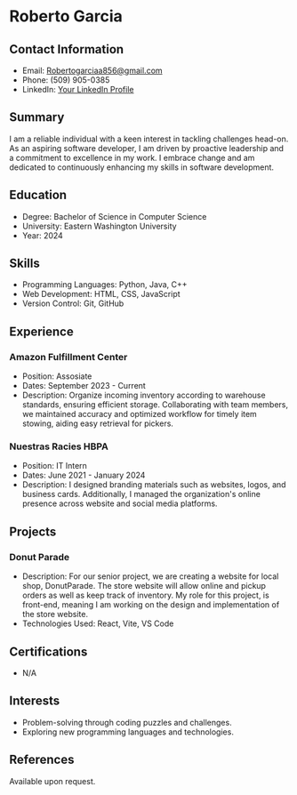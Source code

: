 # Roberto Garcia

## Contact Information
- Email: Robertogarciaa856@gmail.com
- Phone: (509) 905-0385
- LinkedIn: [Your LinkedIn Profile](https://www.linkedin.com/in/roberto-garcia-a63149230/)

## Summary
I am a reliable individual with a keen interest in tackling challenges head-on. As an aspiring software developer, I am driven by proactive leadership and a commitment to excellence in my work. I embrace change and am dedicated to continuously enhancing my skills in software development.
## Education
- Degree: Bachelor of Science in Computer Science
- University: Eastern Washington University
- Year: 2024

## Skills
- Programming Languages: Python, Java, C++
- Web Development: HTML, CSS, JavaScript
- Version Control: Git, GitHub

## Experience
### Amazon Fulfillment Center 
- Position: Assosiate
- Dates: September 2023 - Current
- Description: Organize incoming inventory according to warehouse standards, ensuring efficient storage. Collaborating with team members, we maintained accuracy and optimized workflow for timely item stowing, aiding easy retrieval for pickers.
### Nuestras Racies HBPA
- Position: IT Intern
- Dates: June 2021 - January 2024
- Description: I designed branding materials such as websites, logos, and business cards. Additionally, I managed the organization's online presence across website and social media platforms.



## Projects
### Donut Parade
- Description: For our senior project, we are creating a website for local shop, DonutParade. The store website will allow online and pickup orders as well as keep track of inventory. My role for this project, is front-end, meaning I am working on the design and implementation of the store website.
- Technologies Used: React, Vite, VS Code

## Certifications
- N/A

## Interests
- Problem-solving through coding puzzles and challenges.
- Exploring new programming languages and technologies.

## References
Available upon request.
